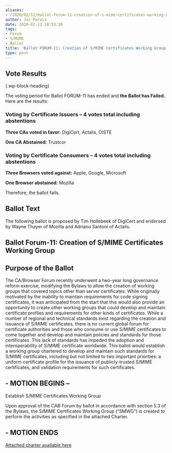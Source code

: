 ```yaml
---
aliases:
- /2020/02/12/ballot-forum-11-creation-of-s-mime-certificates-working-group/
author: Jos Purvis
date: 2020-02-12 18:53:10
tags:
- Forum
- S/MIME
- Ballot
title: 'Ballot FORUM-11: Creation of S/MIME Certificates Working Group'
type: post
---
```


## Vote Results

{.wp-block-heading}

The voting period for Ballot FORUM-11 has ended and **the Ballot has Failed.** Here are the results:

### Voting by Certificate Issuers – 4 votes total including abstentions

**Three CAs voted in favor:** DigiCert, Actalis, OISTE

**One CA Abstained:** Trustcor

### Voting by Certificate Consumers – 4 votes total including abstentions

**Three Browsers voted against:** Apple, Google, Microsoft

**One Browser abstained:** Mozilla

Therefore, the ballot fails.

## Ballot Text

The following ballot is proposed by Tim Hollebeek of DigiCert and endorsed by Wayne Thayer of Mozilla and Adriano Santoni of Actalis.

## Ballot Forum-11: Creation of S/MIME Certificates Working Group

## Purpose of the Ballot

The CA/Browser Forum recently underwent a two-year long governance reform exercise, modifying the Bylaws to allow the creation of working groups that covered topics other than server certificates. While originally motivated by the inability to maintain requirements for code signing certificates, it was anticipated from the start that this would also provide an opportunity to create other working groups that could develop and maintain certificate profiles and requirements for other kinds of certificates. While a number of regional and technical standards exist regarding the creation and issuance of S/MIME certificates, there is no current global forum for certificate authorities and those who consume or use S/MIME certificates to come together and develop and maintain policies and standards for those certificates. This lack of standards has impeded the adoption and interoperability of S/MIME certificate worldwide. This ballot would establish a working group chartered to develop and maintain such standards for S/MIME certificates, including but not limited to two important priorities: a uniform certificate profile for the issuance of publicly-trusted S/MIME certificates, and validation requirements for such certificates.

## - MOTION BEGINS –

Establish S/MIME Certificates Working Group

Upon approval of the CAB Forum by ballot in accordance with section 5.3 of the Bylaws, the S/MIME Certificates Working Group (“SMWG”) is created to perform the activities as specified in the attached Charter.

## - MOTION ENDS

[Attached charter available here][1]

[1]: /?attachment_id=3451